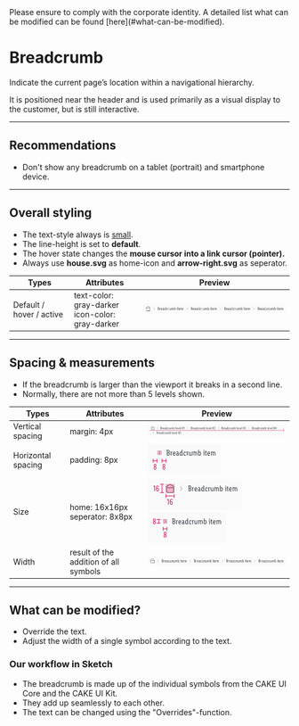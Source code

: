 <AlertInfo alertHeadline="Modifiable">
Please ensure to comply with the corporate identity. A detailed list what can be modified can be found [here](#what-can-be-modified).
</AlertInfo>

# Breadcrumb

Indicate the current page’s location within a navigational hierarchy.

It is positioned near the header and is used primarily as a visual display to the customer, but is still interactive.

---

## Recommendations

- Don't show any breadcrumb on a tablet (portrait) and smartphone device.

---

## Overall styling

- The text-style always is [small](../../General/Typography/Typography.md#small).
- The line-height is set to **default**.
- The hover state changes the **mouse cursor into a link cursor (pointer).**
- Always use **house.svg** as home-icon and **arrow-right.svg** as seperator.

| Types | Attributes | Preview |
|---|---|---|
| Default / hover / active | text-color: gray-darker <br> icon-color: gray-darker | ![Breadcrumb complete](assets/complete@1x.png) |

---

## Spacing & measurements

- If the breadcrumb is larger than the viewport it breaks in a second line.
- Normally, there are not more than 5 levels shown.

| Types | Attributes | Preview |
|---|---|---|
| Vertical spacing | margin: 4px|  ![Breadcrumb: horizontal-spacing](assets/measurements/vertical-spacing@1x.png) |
| Horizontal spacing | padding: 8px | ![Breadcrumb: vertical-spacing](assets/measurements/horizontal-spacing@1x.png) |
| Size | home: 16x16px <br> seperator: 8x8px | ![Breadcrumb: icon-size](assets/measurements/size/icon@1x.png)<br> ![Breadcrumb: seperator-size](assets/measurements/size/seperator@1x.png)|
| Width | result of the addition of all symbols | ![Breadcrumb: complete](assets/complete@1x.png) |

---

## What can be modified?

- Override the text.
- Adjust the width of a single symbol according to the text.

### Our workflow in Sketch

- The breadcrumb is made up of the individual symbols from the CAKE UI Core and the CAKE UI Kit.
- They add up seamlessly to each other.
- The text can be changed using the "Overrides"-function.
